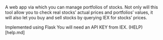 A web app via which you can manage portfolios of stocks. Not only will this tool allow you to check real stocks’ actual prices and portfolios’ values, it will also let you buy and sell stocks by querying IEX for stocks’ prices.

Implemented using Flask
You will need an API KEY from IEX. (HELP)[help.md]
